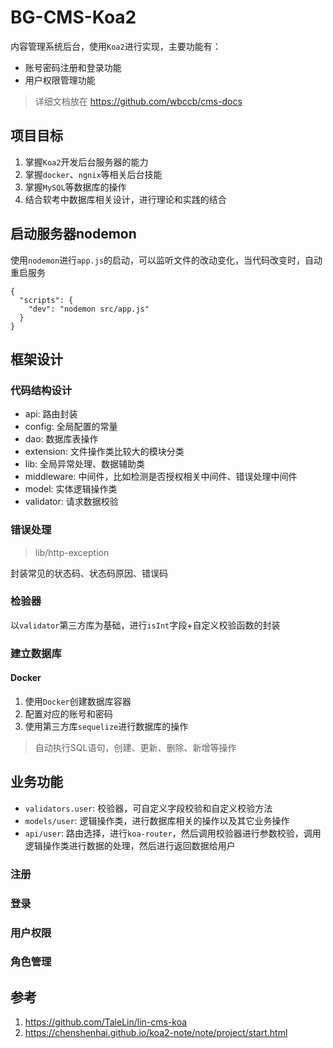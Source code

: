 # BG-CMS-Koa2

内容管理系统后台，使用`Koa2`进行实现，主要功能有：
- 账号密码注册和登录功能
- 用户权限管理功能

> 详细文档放在 https://github.com/wbccb/cms-docs


## 项目目标
1. 掌握`Koa2`开发后台服务器的能力
2. 掌握`docker`、`ngnix`等相关后台技能
3. 掌握`MySQL`等数据库的操作
4. 结合软考中数据库相关设计，进行理论和实践的结合


## 启动服务器nodemon

使用`nodemon`进行`app.js`的启动，可以监听文件的改动变化，当代码改变时，自动重启服务
```shell
{
  "scripts": {
    "dev": "nodemon src/app.js"
  }
}
```


## 框架设计


### 代码结构设计

- api: 路由封装
- config: 全局配置的常量
- dao: 数据库表操作
- extension: 文件操作类比较大的模块分类
- lib: 全局异常处理、数据辅助类
- middleware: 中间件，比如检测是否授权相关中间件、错误处理中间件
- model: 实体逻辑操作类
- validator: 请求数据校验


### 错误处理

> lib/http-exception

封装常见的状态码、状态码原因、错误码

### 检验器

以`validator`第三方库为基础，进行`isInt`字段+自定义校验函数的封装

### 建立数据库

#### Docker
1. 使用`Docker`创建数据库容器
2. 配置对应的账号和密码
3. 使用第三方库`sequelize`进行数据库的操作
> 自动执行SQL语句，创建、更新、删除、新增等操作



## 业务功能

- `validators.user`: 校验器，可自定义字段校验和自定义校验方法
- `models/user`: 逻辑操作类，进行数据库相关的操作以及其它业务操作
- `api/user`: 路由选择，进行`koa-router`，然后调用校验器进行参数校验，调用逻辑操作类进行数据的处理，然后进行返回数据给用户


### 注册



### 登录

### 用户权限

### 角色管理







## 参考
1. https://github.com/TaleLin/lin-cms-koa
2. https://chenshenhai.github.io/koa2-note/note/project/start.html

